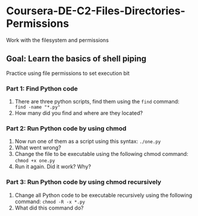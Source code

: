 # Coursera-DE-C2-Files-Directories-Permissions
Work with the filesystem and permissions

## Goal:   Learn the basics of shell piping

Practice using file permissions to set execution bit

### Part 1: Find Python code

1.  There are three python scripts, find them using the `find` command:  ` find -name "*.py"`
2.  How many did you find and where are they located?

### Part 2: Run Python code by using chmod

1.  Now run one of them as a script using this syntax:  `./one.py`
2.  What went wrong?
3.  Change the file to be executable using the following chmod command:  `chmod +x one.py`
4.  Run it again.  Did it work?  Why?

### Part 3: Run Python code by using chmod recursively

1.  Change all Python code to be executable recursively using the following command:  `chmod -R -x *.py`
2.  What did this command do? 


